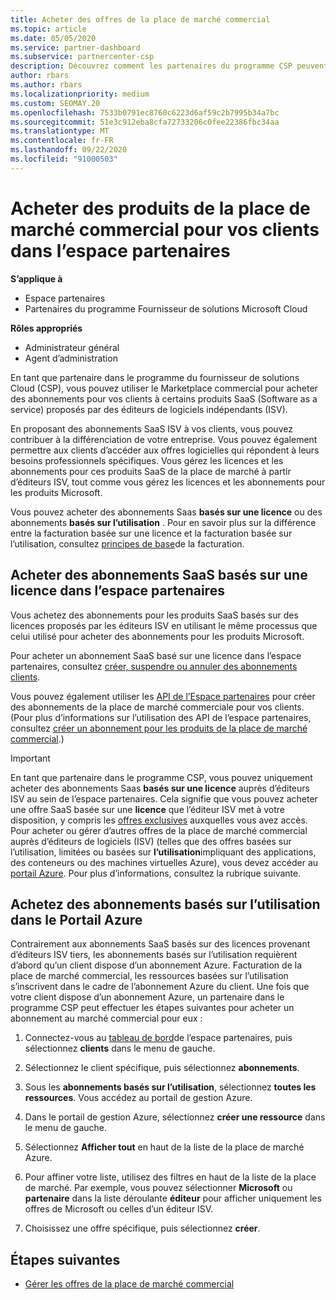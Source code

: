 ```yaml
---
title: Acheter des offres de la place de marché commercial
ms.topic: article
ms.date: 05/05/2020
ms.service: partner-dashboard
ms.subservice: partnercenter-csp
description: Découvrez comment les partenaires du programme CSP peuvent utiliser le Marketplace de l’espace partenaires pour permettre aux clients d’acheter des offres SaaS auprès d’éditeurs de logiciels indépendants.
author: rbars
ms.author: rbars
ms.localizationpriority: medium
ms.custom: SEOMAY.20
ms.openlocfilehash: 7533b0791ec8760c6223d6af59c2b7995b34a7bc
ms.sourcegitcommit: 51e3c912eba8cfa72733206c0fee22386fbc34aa
ms.translationtype: MT
ms.contentlocale: fr-FR
ms.lasthandoff: 09/22/2020
ms.locfileid: "91000503"
---
```

# <a name="purchase-commercial-marketplace-products-for-your-customers-in-partner-center"></a>Acheter des produits de la place de marché commercial pour vos clients dans l’espace partenaires

**S’applique à**

- Espace partenaires
- Partenaires du programme Fournisseur de solutions Microsoft Cloud

**Rôles appropriés**

- Administrateur général
- Agent d’administration

En tant que partenaire dans le programme du fournisseur de solutions Cloud (CSP), vous pouvez utiliser le Marketplace commercial pour acheter des abonnements pour vos clients à certains produits SaaS (Software as a service) proposés par des éditeurs de logiciels indépendants (ISV). 

En proposant des abonnements SaaS ISV à vos clients, vous pouvez contribuer à la différenciation de votre entreprise. Vous pouvez également permettre aux clients d’accéder aux offres logicielles qui répondent à leurs besoins professionnels spécifiques. Vous gérez les licences et les abonnements pour ces produits SaaS de la place de marché à partir d’éditeurs ISV, tout comme vous gérez les licences et les abonnements pour les produits Microsoft.

Vous pouvez acheter des abonnements Saas **basés sur une licence** ou des abonnements **basés sur l’utilisation** . Pour en savoir plus sur la différence entre la facturation basée sur une licence et la facturation basée sur l’utilisation, consultez [principes de base](billing-basics.md)de la facturation.

## <a name="purchase-license-based-saas-subscriptions-in-partner-center"></a>Acheter des abonnements SaaS basés sur une licence dans l’espace partenaires

Vous achetez des abonnements pour les produits SaaS basés sur des licences proposés par les éditeurs ISV en utilisant le même processus que celui utilisé pour acheter des abonnements pour les produits Microsoft.

Pour acheter un abonnement SaaS basé sur une licence dans l’espace partenaires, consultez [créer, suspendre ou annuler des abonnements clients](create-a-new-subscription.md#create-a-new-subscription).

Vous pouvez également utiliser les [API de l’Espace partenaires](/partner-center/develop/) pour créer des abonnements de la place de marché commerciale pour vos clients. (Pour plus d’informations sur l’utilisation des API de l’espace partenaires, consultez [créer un abonnement pour les produits de la place de marché commercial](/partner-center/develop/create-subscription-azure-marketplace-products).)

>[!IMPORTANT]
> En tant que partenaire dans le programme CSP, vous pouvez uniquement acheter des abonnements Saas **basés sur une licence** auprès d’éditeurs ISV au sein de l’espace partenaires. Cela signifie que vous pouvez acheter une offre SaaS basée sur une **licence** que l’éditeur ISV met à votre disposition, y compris les [offres exclusives](csp-commercial-marketplace-discover.md#learn-about-marketplace-exclusive-offers) auxquelles vous avez accès. Pour acheter ou gérer d’autres offres de la place de marché commercial auprès d’éditeurs de logiciels (ISV) (telles que des offres basées sur l’utilisation, limitées ou basées sur **l’utilisation**impliquant des applications, des conteneurs ou des machines virtuelles Azure), vous devez accéder au [portail Azure](https://portal.azure.com/). Pour plus d’informations, consultez la rubrique suivante.

## <a name="purchase-usage-based-subscriptions-in-the-azure-portal"></a>Achetez des abonnements basés sur l’utilisation dans le Portail Azure

Contrairement aux abonnements SaaS basés sur des licences provenant d’éditeurs ISV tiers, les abonnements basés sur l’utilisation requièrent d’abord qu’un client dispose d’un abonnement Azure. Facturation de la place de marché commercial, les ressources basées sur l’utilisation s’inscrivent dans le cadre de l’abonnement Azure du client. Une fois que votre client dispose d’un abonnement Azure, un partenaire dans le programme CSP peut effectuer les étapes suivantes pour acheter un abonnement au marché commercial pour eux :

1. Connectez-vous au [tableau de bord](https://partner.microsoft.com/dashboard)de l’espace partenaires, puis sélectionnez **clients** dans le menu de gauche.

2. Sélectionnez le client spécifique, puis sélectionnez **abonnements**.  

3. Sous les **abonnements basés sur l’utilisation**, sélectionnez **toutes les ressources**. Vous accédez au portail de gestion Azure.

4. Dans le portail de gestion Azure, sélectionnez **créer une ressource** dans le menu de gauche.

5. Sélectionnez **Afficher tout** en haut de la liste de la place de marché Azure.

6. Pour affiner votre liste, utilisez des filtres en haut de la liste de la place de marché. Par exemple, vous pouvez sélectionner **Microsoft** ou **partenaire** dans la liste déroulante **éditeur** pour afficher uniquement les offres de Microsoft ou celles d’un éditeur ISV.

7. Choisissez une offre spécifique, puis sélectionnez **créer**.

## <a name="next-steps"></a>Étapes suivantes

- [Gérer les offres de la place de marché commercial](csp-commercial-marketplace-purchase.md)